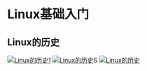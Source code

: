 # Linux基础入门
## Linux的历史
[![Linux的历史1](https://wendaoshuai66.github.io/study/note/images/linux_history.jpg)](https://wendaoshuai66.github.io/study/note/images/linux_history.jpg)
[![Linux的历史](https://wendaoshuai66.github.io/study/note/images/linux_history1.jpg)](https://wendaoshuai66.github.io/study/note/images/linux_history1.jpg)S
[![Linux的历史](https://wendaoshuai66.github.io/study/note/images/linux_history2.jpg)](https://wendaoshuai66.github.io/study/note/images/linux_history2.jpg)